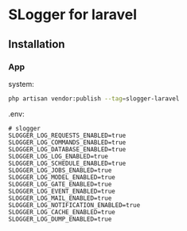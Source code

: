 
# SLogger for laravel 

## Installation

### App

system:
```bash
php artisan vendor:publish --tag=slogger-laravel
```

.env:
```dotenv
# slogger
SLOGGER_LOG_REQUESTS_ENABLED=true
SLOGGER_LOG_COMMANDS_ENABLED=true
SLOGGER_LOG_DATABASE_ENABLED=true
SLOGGER_LOG_LOG_ENABLED=true
SLOGGER_LOG_SCHEDULE_ENABLED=true
SLOGGER_LOG_JOBS_ENABLED=true
SLOGGER_LOG_MODEL_ENABLED=true
SLOGGER_LOG_GATE_ENABLED=true
SLOGGER_LOG_EVENT_ENABLED=true
SLOGGER_LOG_MAIL_ENABLED=true
SLOGGER_LOG_NOTIFICATION_ENABLED=true
SLOGGER_LOG_CACHE_ENABLED=true
SLOGGER_LOG_DUMP_ENABLED=true
```
